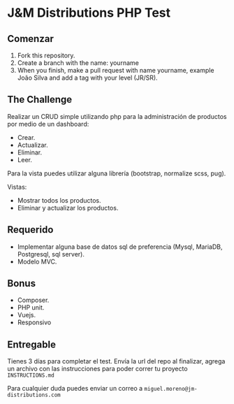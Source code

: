 # J&M Distributions PHP Test

## Comenzar
1. Fork this repository.
2. Create a branch with the name: yourname
3. When you finish, make a pull request with name yourname, example João Silva and add a tag with your level (JR/SR).

## The Challenge
Realizar un CRUD simple utilizando php para la administración de productos por medio de un dashboard:

- Crear.
- Actualizar.
- Eliminar.
- Leer.

Para la vista puedes utilizar alguna librería (bootstrap, normalize scss, pug).

Vistas:
- Mostrar todos los productos.
- Eliminar y actualizar los productos.

## Requerido
- Implementar alguna base de datos sql de preferencia (Mysql, MariaDB, Postgresql, sql server).
- Modelo MVC.

## Bonus
- Composer.
- PHP unit.
- Vuejs.
- Responsivo

## Entregable
Tienes 3 días para completar el test. Envía la url del repo al finalizar, agrega un archivo con las instrucciones para poder correr tu proyecto ``INSTRUCTIONS.md``

Para cualquier duda puedes enviar un correo a ``miguel.moreno@jm-distributions.com``